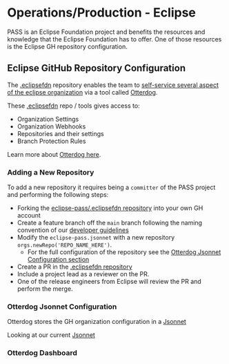 # Operations/Production - Eclipse

PASS is an Eclipse Foundation project and benefits the resources and knowledge that the Eclipse Foundation has to offer.
One of those resources is the Eclipse GH repository configuration.

## Eclipse GitHub Repository Configuration

The [.eclipsefdn](https://github.com/eclipse-pass/.eclipsefdn) repository enables the team to
[self-service several aspect of the eclipse organization](https://www.eclipse.org/projects/handbook/#resources-github-self-service)
via a tool called [Otterdog](https://otterdog.readthedocs.io).

These [.eclipsefdn](https://github.com/eclipse-pass/.eclipsefdn) repo / tools gives access to:

* Organization Settings
* Organization Webhooks
* Repositories and their settings
* Branch Protection Rules

Learn more about [Otterdog here](/docs/infra/otterdog.md).

### Adding a New Repository
To add a new repository it requires being a `committer` of the PASS project and performing the following steps: 

* Forking the [eclipse-pass/.eclipsefdn repository](https://github.com/eclipse-pass/.eclipsefdn) into your own GH 
account
* Create a feature branch off the `main` branch following the naming convention of our [developer guidelines](../../community/developer-guidelines.md#pull-request-workflow)
* Modify the `eclipse-pass.jsonnet` with a new repository `orgs.newRepo('REPO_NAME_HERE')`.
  * For the full configuration of the repository see the [Otterdog Jsonnet Configuration section](./ops-eclipse.md#otterdog-jsonnet-configuration)
* Create a PR in the [.eclipsefdn repository](https://github.com/eclipse-pass/.eclipsefdn)
* Include a project lead as a reviewer on the PR.
* One of the release engineers from Eclipse will review the PR and perform the merge.

### Otterdog Jsonnet Configuration
Otterdog stores the GH organization configuration in a [Jsonnet](https://jsonnet.org)

Looking at our current [Jsonnet](https://github.com/tsande16/.eclipsefdn/blob/main/otterdog/eclipse-pass.jsonnet)


### Otterdog Dashboard



